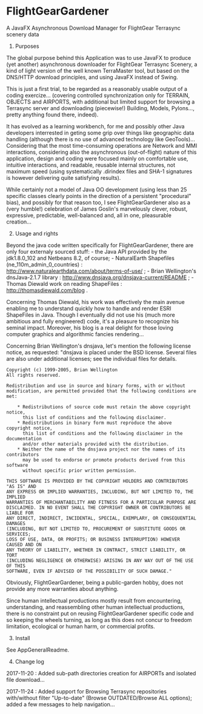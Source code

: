 # FlightGearGardener
A JavaFX Asynchronous Download Manager for FlightGear Terrasync scenery data

1. Purposes

The global purpose behind this Application was to use JavaFX to produce (yet another) asynchronous 
downloader for FlightGear Terrasync Scenery, a kind of light version of the well known TerraMaster 
tool, but based on the DNS/HTTP download principles, and using JavaFX instead of Swing. 

This is just a first trial, to be regarded as a reasonably usable output of a coding exercize... 
(covering controlled synchronization only for TERRAIN, OBJECTS and AIRPORTS, with additional but 
limited support for browsing a Terrasync server and downloading (piecewise!) Building, Models, 
Pylons..., pretty anything found there, indeed). 

It has evolved as a learning workbench, for me and possibly other Java developers interrested 
in geting some grip over things like geographic data handling (although there is no use of 
advanced technology like GeoTools)... Considering that the most time-consuming operations are 
Network and MMI interactions, considering also the asynchronous (out-of-flight) nature 
of this application, design and coding were focused mainly on comfortable use, intuitive 
interactions, and readable, reusable internal structures, not maximum speed (using systematically 
.dirindex files and SHA-1 signatures is however delivering quite satisfying results).

While certainly not a model of Java OO development (using less than 25 specific classes clearly 
points in the direction of a persistent "procedural" bias), and possibly for that reason too,
I see FlightGearGardener also as a (very humble!) celebration of James Goslin's marvelously 
clever, robust, expressive, predictable, well-balanced and, all in one, pleasurable creation...


2. Usage and rights

Beyond the java code written specifically for FlightGearGardener, there are only four externaly
sourced stuff:
	- the Java API provided by the jdk1.8.0_102 and Netbeans 8.2, of course;
	- NaturalEarth Shapefiles (ne_110m_admin_0_countries) : 
			http://www.naturalearthdata.com/about/terms-of-use/ ;
	- Brian Wellington's dnsJava-2.1.7 library : 
			http://www.dnsjava.org/dnsjava-current/README ;
	- Thomas Diewald work on reading ShapeFiles :
			http://thomasdiewald.com/blog .
	
Concerning Thomas Diewald, his work was effectively the main avenue enabling me to understand quickly 
how to handle and render ESRI ShapeFiles in Java. Though I eventually did not use his (much more 
ambitious and fully engineered) code, it's a pleasure to recognize his seminal impact. Moreover, 
his blog is a real delight for those loving computer graphics and algorithmic fancies rendering...

Concerning Brian Wellington's dnsjava, let's mention the following license notice, as requested:
	"dnsjava is placed under the BSD license.  Several files are also under
	additional licenses; see the individual files for details.

	Copyright (c) 1999-2005, Brian Wellington
	All rights reserved.

	Redistribution and use in source and binary forms, with or without
	modification, are permitted provided that the following conditions are met:

		* Redistributions of source code must retain the above copyright notice,
		  this list of conditions and the following disclaimer.
		* Redistributions in binary form must reproduce the above copyright notice,
		  this list of conditions and the following disclaimer in the documentation
		  and/or other materials provided with the distribution.
		* Neither the name of the dnsjava project nor the names of its contributors
		  may be used to endorse or promote products derived from this software
		  without specific prior written permission.

	THIS SOFTWARE IS PROVIDED BY THE COPYRIGHT HOLDERS AND CONTRIBUTORS "AS IS" AND
	ANY EXPRESS OR IMPLIED WARRANTIES, INCLUDING, BUT NOT LIMITED TO, THE IMPLIED
	WARRANTIES OF MERCHANTABILITY AND FITNESS FOR A PARTICULAR PURPOSE ARE
	DISCLAIMED. IN NO EVENT SHALL THE COPYRIGHT OWNER OR CONTRIBUTORS BE LIABLE FOR
	ANY DIRECT, INDIRECT, INCIDENTAL, SPECIAL, EXEMPLARY, OR CONSEQUENTIAL DAMAGES
	(INCLUDING, BUT NOT LIMITED TO, PROCUREMENT OF SUBSTITUTE GOODS OR SERVICES;
	LOSS OF USE, DATA, OR PROFITS; OR BUSINESS INTERRUPTION) HOWEVER CAUSED AND ON
	ANY THEORY OF LIABILITY, WHETHER IN CONTRACT, STRICT LIABILITY, OR TORT
	(INCLUDING NEGLIGENCE OR OTHERWISE) ARISING IN ANY WAY OUT OF THE USE OF THIS
	SOFTWARE, EVEN IF ADVISED OF THE POSSIBILITY OF SUCH DAMAGE."

	
Obviously, FlightGearGardener, being a public-garden hobby, does not provide any more
warranties about anything. 

Since human intellectual productions mostly result from encountering, understanding, and 
reassembling other human intellectual productions, there is no constraint put on reusing 
FlightGearGardener specific code and so keeping the wheels turning, as long as this does not 
concur to freedom limitation, ecological or human harm, or commercial profits.


3. Install

See AppGeneralReadme.


4. Change log

2017-11-20 : Added sub-path directories creation for AIRPORTs and isolated file download... 

2017-11-24 : Added support for Browsing Terrasync repositories with/without filter "Up-to-date"
		(Browse OUTDATED/Browse ALL options); added a few messages to help navigation...
